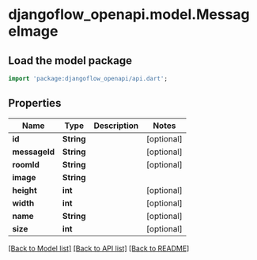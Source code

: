 # djangoflow_openapi.model.MessageImage

## Load the model package
```dart
import 'package:djangoflow_openapi/api.dart';
```

## Properties
Name | Type | Description | Notes
------------ | ------------- | ------------- | -------------
**id** | **String** |  | [optional] 
**messageId** | **String** |  | [optional] 
**roomId** | **String** |  | [optional] 
**image** | **String** |  | 
**height** | **int** |  | [optional] 
**width** | **int** |  | [optional] 
**name** | **String** |  | [optional] 
**size** | **int** |  | [optional] 

[[Back to Model list]](../README.md#documentation-for-models) [[Back to API list]](../README.md#documentation-for-api-endpoints) [[Back to README]](../README.md)


